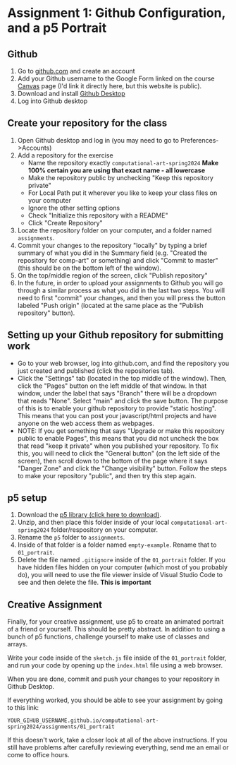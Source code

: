 # Assignment 1: Github Configuration, and a p5 Portrait

## Github
1. Go to [github.com](https://github.com/) and create an account
1. Add your Github username to the Google Form linked on the course [Canvas](https://canvas.american.edu) page (I'd link it directly here, but this website is public).
1. Download and install [Github Desktop](https://desktop.github.com/)
1. Log into Github desktop

## Create your repository for the class
1. Open Github desktop and log in (you may need to go to Preferences->Accounts)
1. Add a repository for the exercise
    - Name the repository exactly `computational-art-spring2024` **Make 100% certain you are using that exact name - all lowercase**
    - Make the repository public by unchecking "Keep this repository private"
    - For Local Path put it wherever you like to keep your class files on your computer
    - Ignore the other setting options
    - Check "Initialize this repository with a README"
    - Click "Create Repository"
1. Locate the repository folder on your computer, and a folder named `assignments`.
1. Commit your changes to the repository "locally" by typing a brief summary of what you did in the Summary field (e.g. "Created the repository for comp-art" or something) and click "Commit to master" (this should be on the bottom left of the window).
1. On the top/middle region of the screen, click "Publish repository"
1. In the future, in order to upload your assignments to Github you will go through a similar process as what you did in the last two steps. You will need to first "commit" your changes, and then you will press the button labeled "Push origin" (located at the same place as the "Publish repository" button).

## Setting up your Github repository for submitting work
- Go to your web browser, log into github.com, and find the repository you just created and published (click the repositories tab).
- Click the "Settings" tab (located in the top middle of the window). Then, click the "Pages" button on the left middle of that window. In that window, under the label that says "Branch" there will be a dropdown that reads "None". Select "main" and click the save button. The purpose of this is to enable your github repository to provide "static hosting". This means that you can post your javascript/html projects and have anyone on the web access them as webpages.
- NOTE: If you get something that says "Upgrade or make this repository public to enable Pages", this means that you did not uncheck the box that read "keep it private" when you published your repository. To fix this, you will need to click the "General button" (on the left side of the screen), then scroll down to the bottom of the page where it says "Danger Zone" and click the "Change visibility" button. Follow the steps to make your repository "public", and then try this step again.

## p5 setup

1. Download the [p5 library (click here to download)](https://github.com/processing/p5.js/releases/download/v1.9.0/p5.zip). 
1. Unzip, and then place this folder inside of your local `computational-art-spring2024` folder/respository on your computer.
1. Rename the `p5` folder to `assignments`. 
1. Inside of that folder is a folder named `empty-example`. Rename that to `01_portrait`.
1. Delete the file named `.gitignore` inside of the `01_portrait` folder. If you have hidden files hidden on your computer (which most of you probably do), you will need to use the file viewer inside of Visual Studio Code to see and then delete the file. **This is important**

## Creative Assignment

Finally, for your creative assignment, use p5 to create an animated portrait of a friend or yourself. This should be pretty abstract. In addition to using a bunch of p5 functions, challenge yourself to make use of classes and arrays.

Write your code inside of the `sketch.js` file inside of the `01_portrait` folder, and run your code by opening up the `index.html` file using a web browser.

When you are done, commit and push your changes to your repository in Github Desktop.

If everything worked, you should be able to see your assignment by going to this link:

```
YOUR_GIHUB_USERNAME.github.io/computational-art-spring2024/assignments/01_portrait
```

If this doesn't work, take a closer look at all of the above instructions. If you still have problems after carefully reviewing everything, send me an email or come to office hours.